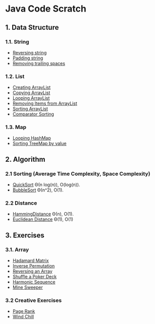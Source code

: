 # Java Code Scratch
## 1. Data Structure

### 1.1. String

- [Reversing string](https://github.com/Martin-Tan/code-scratch/blob/master/java-basics/data-structure/string/StringReverse.java)
- [Padding string](https://github.com/Martin-Tan/code-scratch/blob/master/java-basics/data-structure/string/PaddingString.java)
- [Removing trailing spaces](https://github.com/Martin-Tan/code-scratch/blob/master/java-basics/data-structure/string/RemovingTrailingSpaces.java)

### 1.2. List

- [Creating ArrayList](https://github.com/Martin-Tan/code-scratch/blob/master/java-basics/data-structure/collection/arrayList/CreatingArrayList.java)
- [Copying ArrayList](https://github.com/Martin-Tan/code-scratch/blob/master/java-basics/data-structure/collection/arrayList/CopyingArrayList.java)
- [Looping ArrayList](https://github.com/Martin-Tan/code-scratch/blob/master/java-basics/data-structure/collection/arrayList/LoopingArrayList.java)
- [Removing Items from ArrayList](https://github.com/Martin-Tan/code-scratch/blob/master/java-basics/data-structure/collection/arrayList/RemovingItem.java)
- [Sorting ArrayList](https://github.com/Martin-Tan/code-scratch/blob/master/java-basics/data-structure//collection/arrayList/SortingArrayList.java)
- [Comparator Sorting](https://github.com/Martin-Tan/code-scratch/blob/master/java-basics/data-structure/collection/arrayList/objectSort/UsingComparator.java)

### 1.3. Map

- [Looping HashMap](https://github.com/Martin-Tan/code-scratch/blob/master/java-basics/data-structure/map/hashmap/LoopingHashMap.java)
- [Sorting TreeMap by value](https://github.com/Martin-Tan/code-scratch/blob/master/java-basics/data-structure/map/treemap/SortingTreeMapByValue.java)



## 2. Algorithm

### 2.1 Sorting (Average Time Complexity, Space Complexity)

- [QuickSort](https://github.com/Martin-Tan/code-scratch/blob/master/java-basics/algorithm/sorting/QuickSort.java)  Θ(n log(n)), O(log(n)).
- [BubbleSort](https://github.com/Martin-Tan/code-scratch/blob/master/java-basics/algorithm/sorting/BubbleSort.java) Θ(n^2), O(1).

### 2.2 Distance

- [HammingDistance](https://github.com/Martin-Tan/code-scratch/blob/master/java-basics/algorithm/others/HammingDistance.java) Θ(n), O(1).
- [Euclidean Distance](https://github.com/Martin-Tan/code-scratch/blob/master/cs-java/creative-exercises/EuclideanDistance.java) Θ(1), O(1)

## 3. Exercises

### 3.1. Array

- [Hadamard Matrix](https://github.com/Martin-Tan/code-scratch/blob/master/cs-java/array/HadamardMatrix.java)
- [Inverse Permutation](https://github.com/Martin-Tan/code-scratch/blob/master/cs-java/array/InversePermutation.java)
- [Reversing an Array](https://github.com/Martin-Tan/code-scratch/blob/master/cs-java/array/Reverse.java)
- [Shuffle a  Poker Deck](https://github.com/Martin-Tan/code-scratch/blob/master/cs-java/array/Shuffle.java)
- [Harmonic Sequence](https://github.com/Martin-Tan/code-scratch/blob/master/cs-java/array/HarmonicSequence.java)
- [Mine Sweeper](https://github.com/Martin-Tan/code-scratch/blob/master/cs-java/array/MineSweeper.java)

### 3.2 Creative Exercises

- [Page Rank](https://github.com/Martin-Tan/code-scratch/blob/master/cs-java/pagerank/RandomSurfer.java)
- [Wind Chill](https://github.com/Martin-Tan/code-scratch/blob/master/cs-java/creative-exercises/WindChill.java)